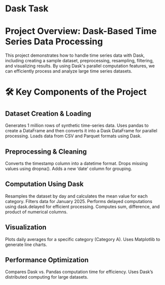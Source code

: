 # Dask Task

# Project Overview: Dask-Based Time Series Data Processing

This project demonstrates how to handle time series data with Dask, including creating a sample dataset, preprocessing, resampling, filtering, and visualizing results. By using Dask's parallel computation features, we can efficiently process and analyze large time series datasets.

# 🛠️ Key Components of the Project

## Dataset Creation & Loading

Generates 1 million rows of synthetic time-series data.
Uses pandas to create a DataFrame and then converts it into a Dask DataFrame for parallel processing.
Loads data from CSV and Parquet formats using Dask.

## Preprocessing & Cleaning

Converts the timestamp column into a datetime format.
Drops missing values using dropna().
Adds a new ‘date’ column for grouping.

## Computation Using Dask

Resamples the dataset by day and calculates the mean value for each category.
Filters data for January 2025.
Performs delayed computations using dask.delayed for efficient processing.
Computes sum, difference, and product of numerical columns.

## Visualization

 Plots daily averages for a specific category (Category A).
Uses Matplotlib to generate line charts.

## Performance Optimization

Compares Dask vs. Pandas computation time for efficiency.
Uses Dask’s distributed computing for large datasets.

